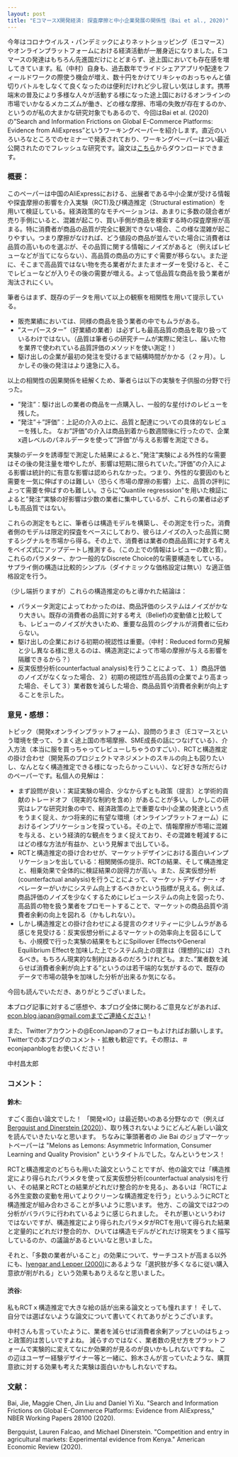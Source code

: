 ```yaml
---
layout: post
title: "EコマースX開発経済: 探査摩擦と中小企業発展の関係性（Bai et al., 2020)"
---
```

今年はコロナウイルス・パンデミックによりネットショッピング（Eコマース）やオンラインプラットフォームにおける経済活動が一層身近になりました。Eコマースの発達はもちろん先進国だけにとどまらず、途上国においても存在感を増してきています。私（中村）自身も、過去数年でライドシェアアプリや配達をフィールドワークの際使う機会が増え、数十円をかけてリキシャのおっちゃんと値切りバトルをしなくて良くなったのは便利だけれど少し寂しい気はします。携帯端末の普及により多様な人々が活動する様になった途上国におけるオンラインの市場でいかなるメカニズムが働き、どの様な摩擦、市場の失敗が存在するのか、というのが私の大まかな研究対象でもあるので、今回はBai et al. (2020)の”Search and Information Frictions on Global E-Commerce Platforms: Evidence from AliExpress”というワーキングペーパーを紹介します。直近のいろいろなところでのセミナーで発表されており、ワーキングペーパーはつい最近公開されたのでフレッシュな研究です。論文は[こちら](https://ideas.repec.org/p/net/wpaper/1817.html)からダウンロードできます。

### **概要：**
このペーパーは中国のAliExpressにおける、出展者である中小企業が受ける情報や探査摩擦の影響を介入実験（RCT)及び構造推定（Structural estimation）を用いて検証している。経済政策的なモチベーションは、あまりに多数の競合者が売り手側にいると、混雑が起こり、買い手側が商品を検索する時の探査摩擦が高まる。特に消費者が商品の品質が完全に観測できない場合、この様な混雑が起こりやすい。つまり摩擦がなければ、どう値段の商品が並んでいた場合に消費者は品質の高いものを選ぶが、その品質に関する情報にノイズがあると（例えばレビューなどが当てにならない）、高品質の商品の方にすぐ需要が移らない。また逆に、そこまで高品質ではない物を売る業者がたまたまオーダーを受けると、そこでレビューなどが入りその後の需要が増える。よって低品質な商品を扱う業者が淘汰されにくい。

筆者らはまず、既存のデータを用いて以上の観察を相関性を用いて提示している。
- 販売業績においては、同様の商品を扱う業者の中でもムラがある。
- ”スーパースター”（好業績の業者）は必ずしも最高品質の商品を取り扱っているわけではない。（品質は筆者らの研究チームが実際に発注し、届いた物を業界で使われている品質評価のメソッドを使い測定！）
- 駆け出しの企業が最初の発注を受けるまで結構時間がかかる（２ヶ月）。しかしその後の発注はより速急に入る。

以上の相関性の因果関係を紐解くため、筆者らは以下の実験を子供服の分野で行った。
- ”発注”：駆け出しの業者の商品を一点購入し、一般的な星付けのレビューを残した。
- ”発注”＋”評価”：上記の介入の上に、品質と配達についての具体的なレビューを残した。
なお”評価”の介入は商品到着から数週間後に行ったので、企業x週レベルのパネルデータを使って”評価”が与える影響を測定できる。

実験のデータを誘導型で測定した結果によると、”発注”実験による外性的な需要はその後の発注量を増やしたが、影響は短期に限られていた。”評価”の介入による影響は統計的に有意な影響は認められなかった。つまり、外性的な要因のもと需要を一気に伸ばすのは難しい（恐らく市場の摩擦の影響）上に、品質の評判によって需要を伸ばすのも難しい。さらに”Quantile regresssion"を用いた検証によると”発注”実験の好影響は少数の業者に集中しているが、これらの業者は必ずしも高品質ではない。

これらの測定をもとに、筆者らは構造モデルを構築し、その測定を行った。消費者側のモデルは限定的探査をベースにしており、彼らはノイズの入った品質に関するシグナルを市場から得る。その上で、消費者は業者の商品品質に対する考えをベイズ式にアップデートし推測する。（この上での情報はレビューの数と質）。これらのパラメター、かつ一般的なDiscrete Choice的な需要構造をしている。サプライ側の構造は比較的シンプル（ダイナミックな価格設定は無い）な適正価格設定を行う。

（少し端折りますが）これらの構造推定のもと導かれた結論は：
- パラメータ測定によってわかったのは、商品評価のシステムはノイズがかなり大きい。既存の消費者の品質に対する考え（Belief)の変動値と比較しても、レビューのノイズが大きいため、重要な品質のシグナルが消費者に伝わらない。
- 駆け出しの企業における初期の視認性は重要。（中村：Reduced formの見解と少し異なる様に思えるのは、構造測定によって市場の摩擦が与える影響を隔離できるから？）
- 反実仮想分析(counterfactual analysis)を行うことによって、１）商品評価のノイズがなくなった場合、２）初期の視認性が高品質の企業でより高まった場合、そして３）業者数を減らした場合、商品品質や消費者余剰が向上することを示した。


### **意見・感想：**
トピック（開発xオンラインプラットフォーム）、設問のうまさ（Eコマースという環境を使って、うまく途上国の市場摩擦、SME成長の話につなげている）、介入方法（本当に服を買っちゃってレビューしちゃうのすごい）、RCTと構造推定の掛け合わせ（開発系のプロジェクトマネジメントのスキルの向上も図りたいし、なんとなく構造推定できる様になったらかっこいい）、など好きな所だらけのペーパーです。私個人の見解は：
- まず設問が良い：実証実験の場合、少なからずとも政策（提言）と学術的貢献のトレードオフ（現実的な制約を含め）があることが多い。しかしこの研究はレアな研究対象の中で、経済政策の上で重要な中小企業の発達という点をうまく捉え、かつ将来的に有望な環境（オンラインプラットフォーム）におけるインプリケーションを探っている。その上で、情報摩擦が市場に混雑を与える、という経済的な観点をうまく捉えており、その混雑を軽減するにはどの様な方法が有益か、という見解まで出している。
- RCTと構造推定の掛け合わせが、マーケットデザインにおける面白いインプリケーションを出している：相関関係の提示、RCTの結果、そして構造推定と、相乗効果で全体的に検証結果の説得力が高い。また、反実仮想分析(counterfactual analysis)を行うことによって、マーケットデザイナー・オペレーターがいかにシステム向上するべきかという指標が見える。例えば、商品評価のノイズを少なくするためにレビューシステムの向上を図ったり、高品質の物を扱う業者をプロモートすることで、マーケットの商品品質や消費者余剰の向上を図れる（かもしれない）。
- しかし構造推定との掛け合わせによる提言のクオリティーに少しムラがある感じを見受ける：反実仮想分析によるマーケットの効率向上を図るにしても、小規模で行った実験の結果をもとにSpillover EffectsやGeneral Equilibrium Effectを加味した上でシステム向上の提言は（理想的には）されるべき。もちろん現実的な制約はあるのだろうけれども。また、”業者数を減らせば消費者余剰が向上する”というのは若干端的な気がするので、既存のデータで市場の競争を加味した分析が出来るか気になる。



今回も読んでいただき、ありがとうございました。

本ブログ記事に対するご感想や、本ブログ全体に関わるご意見などがあれば、econ.blog.japan@gmail.comまでご連絡ください！

また、Twitterアカウントの@EconJapanのフォローもよければお願いします。Twitterでの本ブログのコメント・拡散も歓迎です。その際は、＃econjapanblogをお使いください！


中村昌太郎

### **コメント：**

#### **鈴木:**

すごく面白い論文でした！
「開発×IO」は最近勢いのある分野なので（例えば [Bergquist and Dinerstein (2020)](https://www.aeaweb.org/articles?id=10.1257/aer.20171397)）、取り残されないようにどんどん新しい論文を読んでいきたいなと思います。
ちなみに筆頭著者の Jie Bai のジョブマーケットペーパーは "Melons as Lemons: Asymmetric Information, Consumer Learning and Quality Provision" というタイトルでした。なんというセンス！

RCTと構造推定のどちらも用いた論文ということですが、他の論文では「構造推定により得られたパラメタを使って反実仮想分析(counterfactual analysis)を行い、その結果とRCTとの結果がどれだけ整合的かを見る」、あるいは「RCTによる外生変数の変動を用いてよりクリーンな構造推定を行う」というふうにRCTと構造推定が組み合わさることが多いように思います。
他方、この論文では2つの分析がバラバラに行われているように感じられました。
それが悪いというわけではないですが、構造推定により得られたパラメタがRCTを用いて得られた結果と定量的にどれだけ整合的か、ひいては構造モデルがどれだけ現実をうまく描写しているのか、の議論があるといいなと思いました。

それと、「多数の業者がいること」の効果について、サーチコストが高まる以外にも、[Iyengar and Lepper (2000)](https://pubmed.ncbi.nlm.nih.gov/11138768/)にあるような「選択肢が多くなるに従い購入意欲が削がれる」という効果もありえるなと思いました。

#### **渋谷:**

私もRCTｘ構造推定で大きな絵の話が出来る論文とっても憧れます！
そして、自分では選ばないような論文について書いてくれてありがとうございます。

中村さんも言っていたように、業者を減らせば消費者余剰アップといのはちょっと政策的は苦しいですよね。
減らすのではなく、業者数の見せ方をプラットフォームで実験的に変えてなにか効果的が見るのが良いかもしれないですね。
この辺はユーザー経験デザイナー等と一緒に、鈴木さんが言っていたような、購買意欲に対する効果も考えた実験は面白いかもしれないですね。

### **文献：**
Bai, Jie, Maggie Chen, Jin Liu and Daniel Yi Xu. "Search and Information Frictions on Global E-Commerce Platforms: Evidence from AliExpress," NBER Working Papers 28100 (2020).

Bergquist, Lauren Falcao, and Michael Dinerstein. "Competition and entry in agricultural markets: Experimental evidence from Kenya." American Economic Review (2020).
